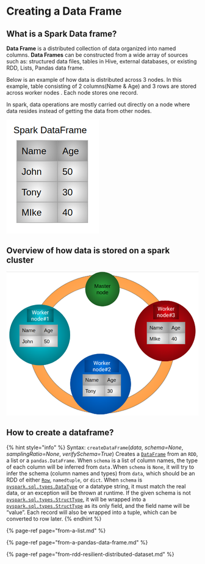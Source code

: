 # Creating a Data Frame

## What is a Spark Data frame?

**Data Frame** is a distributed collection of data organized into named columns. **Data Frames** can be constructed from a wide array of sources such as: structured data files, tables in Hive, external databases, or existing RDD, Lists, Pandas data frame.

Below is an example of how data is distributed across 3 nodes. In this example, table consisting of 2 columns\(Name & Age\) and 3 rows are stored across worker nodes .  Each node stores one record.

In spark, data operations are mostly carried out directly on a node where data resides instead of getting the data from other nodes.        

                                                                                                  

![](../.gitbook/assets/sparktable%20%282%29.png)

## Overview of how data is stored on a spark cluster



![Spark Cluster containing 3 worker nodes and a master node. Each node stores one record in this example. ](../.gitbook/assets/sparkdataframe.png)

## How to create a dataframe?

{% hint style="info" %}
Syntax:     `createDataFrame`\(_data_, _schema=None_, _samplingRatio=None_, _verifySchema=True_\)                                                                                                                                               Creates a [`DataFrame`](http://spark.apache.org/docs/latest/api/python/pyspark.sql.html?highlight=createdata#pyspark.sql.DataFrame) from an `RDD`, a list or a `pandas.DataFrame`.                                          When `schema` is a list of column names, the type of each column will be inferred from `data.`When `schema` is `None`, it will try to infer the schema \(column names and types\) from `data`, which should be an RDD of either [`Row`](http://spark.apache.org/docs/latest/api/python/pyspark.sql.html?highlight=createdata#pyspark.sql.Row), `namedtuple`, or `dict`.                                               When `schema` is [`pyspark.sql.types.DataType`](http://spark.apache.org/docs/latest/api/python/pyspark.sql.html?highlight=createdata#pyspark.sql.types.DataType) or a datatype string, it must match the real data, or an exception will be thrown at runtime.                                                                                                            If the given schema is not [`pyspark.sql.types.StructType`](http://spark.apache.org/docs/latest/api/python/pyspark.sql.html?highlight=createdata#pyspark.sql.types.StructType), it will be wrapped into a [`pyspark.sql.types.StructType`](http://spark.apache.org/docs/latest/api/python/pyspark.sql.html?highlight=createdata#pyspark.sql.types.StructType) as its only field, and the field name will be “value”. Each record will also be wrapped into a tuple, which can be converted to row later.
{% endhint %}

{% page-ref page="from-a-list.md" %}

{% page-ref page="from-a-pandas-data-frame.md" %}

{% page-ref page="from-rdd-resilient-distributed-dataset.md" %}



